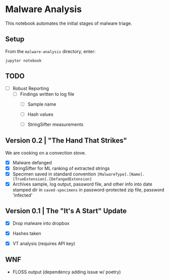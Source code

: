 # Malware Analysis
This notebook automates the initial stages of malware triage.

## Setup
From the `malware-analysis` directory, enter:
```
jupyter notebook
```

## TODO
- [ ] Robust Reporting
  - [ ] Findings written to log file
    - [ ] Sample name
    - [ ] Hash values
    - [ ] StringSifter measurements 


## Version 0.2 | "The Hand That Strikes"
We are cooking on a convection stove.

- [x] Malware defanged
- [x] StringSifter for ML ranking of extracted strings
- [x] Specimen saved in standard convention `[MalwareType].[Name].[TrueExtension].[DefangedExtension]`
- [x] Archives sample, log output, password file, and other info into date stamped dir in `saved-specimens` in password-protected zip file, password 'infected'

## Version 0.1 | The "It's A Start" Update
- [x] Drop malware into dropbox
- [x] Hashes taken 
- [x] VT analysis (requires API key)


## WNF
- FLOSS output (dependency adding issue w/ poetry)
